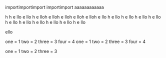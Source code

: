 importimportimport importimport aaaaaaaaaaaa

h h e llo   e llo h e lloh  e lloh e lloh e lloh e lloh e llo h e llo h e llo h e llo h e llo h e llo h e llo
h   e llo h e llo h e llo h e llo

ello

one = 1 two = 2 
three = 3 
four = 4 one = 1 two = 2 three = 3 four = 4

one   = 1
two   = 2
three = 3
